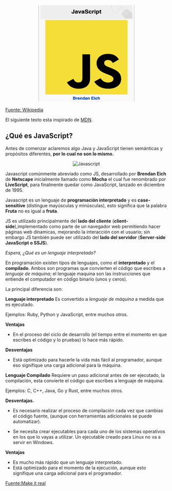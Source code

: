 <p align="center">
  <img src="./img/js.png" alt="Javascript"
    width="300" height="300"/>
 </p>
 
[Fuente: Wikipedia](https://es.wikipedia.org/wiki/JavaScript)

El siguiente texto esta inspirado de [MDN](https://developer.mozilla.org/es/docs/Web/JavaScript).

## ¿Qué es JavaScript?

Antes de comenzar aclaremos algo Java y JavaScript tienen semánticas y propósitos diferentes, **por 
lo cual no son lo mismo.**

<p align="center">
  <img src="https://www.acceseo.com/wp-content/uploads/2016/08/java-%E2%89%A0-javascript.jpg" alt="Javascript"
    width="300" height="300"/>
 </p>
 
Javascript comúnmente abreviado como JS, desarrollado por **Brendan Eich** de __Netscape__ inicialmente llamado como __Mocha__ el cual fue renombrado por __LiveScript__, para finalmente quedar como JavaScript, 
lanzado en diciembre de 1995.

Javascript es un lenguaje de **programación interpretado** y es **case-sensitive** (distingue mayúsculas y minúsculas), esto significa que la palabra **Fruta** no es igual a **fruta**.

JS es utilizado principalmente del **lado del cliente** (__client-side__),implementado como parte de un navegador web permitiendo hacer páginas web dinamicas, mejorando la interacción con el usuario; sin embargo JS también puede ser utilizado del **lado del servidor** (__Server-side JavaScript o SSJS__).


*Espera, ¿Qué es un lenguaje interpretado?*

En programación existen tipos de lenguajes, como el **interpretado** y el **compilado**.
Ambos son programas que convierten el código que escribes a *lenguaje de máquina*;
el lenguaje maquina son las instrucciones que entiende el computador en código binario (unos y ceros).

La principal diferencia son:

**Lenguaje interpretado**
Es convertido a *lenguaje de máquina* a medida que es ejecutado.

Ejemplos:
Ruby, Python y JavaScript, entre muchos otros.

**Ventajas**

- En el proceso del ciclo de desarrollo (el tiempo entre el momento en que escribes el código y lo pruebas) lo hace más rápido.

**Desventajas**
- Está optimizado para hacerle la vida más fácil al programador, aunque eso signifique una carga adicional para la máquina.

**Lenguaje Compilado**
Requiere un paso adicional antes de ser ejecutado, la compilación, esta convierte el código que escribes a lenguaje de máquina.

Ejemplos:
C, C++, Java, Go y Rust, entre muchos otros.

**Desventajas.**

- Es necesario realizar el proceso de compilación cada vez que cambias el código fuente, (aunque con herramientas adicionales se puede automatizar).

- Se necesita crear ejecutables para cada uno de los sistemas operativos en los que lo vayas a utilizar. Un ejecutable creado para Linux no va a servir en Windows.

**Ventajas**

- Es mucho más rápido que un lenguaje interpretado.
- Está optimizado para el momento de la ejecución, aunque esto signifique una carga adicional para el programador.

[Fuente:Make it real](https://blog.makeitreal.camp/lenguajes-compilados-e-interpretados/)
